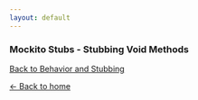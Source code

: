 ```yaml
---
layout: default
---
```


### Mockito Stubs - Stubbing Void Methods

[Back to Behavior and Stubbing](mockito-behavior-and-stubbing)

[<- Back to home](/)
